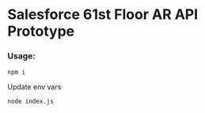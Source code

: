 # Salesforce 61st Floor AR API Prototype

### Usage:

```
npm i
```

Update env vars

```
node index.js
```
